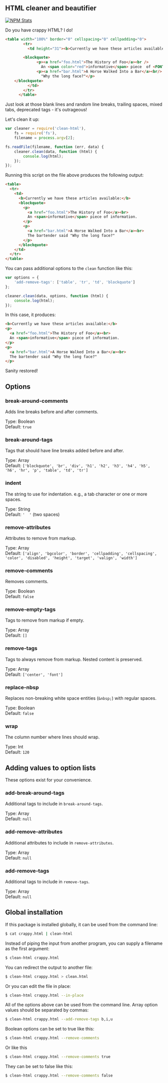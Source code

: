 ## HTML cleaner and beautifier

[![NPM Stats](https://nodei.co/npm/clean-html.png?downloads=true&downloadRank=true)](https://npmjs.org/packages/clean-html/)

Do you have crappy HTML? I do!

```html
<table width="100%" border="0" cellspacing="0" cellpadding="0">
        <tr>
          <td height="31"><b>Currently we have these articles available:</b>

        <blockquote>
              <p><a href="foo.html">The History of Foo</a><br />    
                An <span color="red">informative</span> piece  of <FONT FACE="ARIAL">information</FONT>.</p>
              <p><a href="bar.html">A Horse Walked Into a Bar</a><br/> The bartender said
                "Why the long face?"</p>
	</blockquote>
          </td>
        </tr>
      </table>
```

Just look at those blank lines and random line breaks, trailing spaces, mixed tabs, deprecated tags - it's outrageous!

Let's clean it up:

```javascript
var cleaner = require('clean-html'),
    fs = require('fs'),
    filename = process.argv[2];

fs.readFile(filename, function (err, data) {
    cleaner.clean(data, function (html) {
        console.log(html);
    });
});
```

Running this script on the file above produces the following output:

```html
<table>
  <tr>
    <td>
      <b>Currently we have these articles available:</b>
      <blockquote>
        <p>
          <a href="foo.html">The History of Foo</a><br>
          An <span>informative</span> piece of information.
        </p>
        <p>
          <a href="bar.html">A Horse Walked Into a Bar</a><br>
          The bartender said "Why the long face?"
        </p>
      </blockquote>
    </td>
  </tr>
</table>
```

You can pass additional options to the `clean` function like this:

```javascript
var options = {
    'add-remove-tags': ['table', 'tr', 'td', 'blockquote']
};

cleaner.clean(data, options, function (html) {
    console.log(html);
});
```

In this case, it produces:

```html
<b>Currently we have these articles available:</b>
<p>
  <a href="foo.html">The History of Foo</a><br>
  An <span>informative</span> piece of information.
</p>
<p>
  <a href="bar.html">A Horse Walked Into a Bar</a><br>
  The bartender said "Why the long face?"
</p>
```

Sanity restored!

## Options

### break-around-comments

Adds line breaks before and after comments.

Type: Boolean  
Default: `true`

### break-around-tags

Tags that should have line breaks added before and after.

Type: Array  
Default: `['blockquote', 'br', 'div', 'h1', 'h2', 'h3', 'h4', 'h5', 'h6', 'hr', 'p', 'table', 'td', 'tr']`

### indent

The string to use for indentation. e.g., a tab character or one or more spaces.

Type: String  
Default: `'  '` (two spaces)

### remove-attributes

Attributes to remove from markup.

Type: Array  
Default: `['align', 'bgcolor', 'border', 'cellpadding', 'cellspacing', 'color', 'disabled', 'height', 'target', 'valign', 'width']`

### remove-comments

Removes comments.

Type: Boolean  
Default: `false`

### remove-empty-tags

Tags to remove from markup if empty.

Type: Array  
Default: `[]`

### remove-tags

Tags to always remove from markup. Nested content is preserved.

Type: Array  
Default: `['center', 'font']`

### replace-nbsp

Replaces non-breaking white space entities (`&nbsp;`) with regular spaces.

Type: Boolean  
Default: `false`

### wrap

The column number where lines should wrap.

Type: Int  
Default: `120`

## Adding values to option lists

These options exist for your convenience.

### add-break-around-tags

Additional tags to include in `break-around-tags`.

Type: Array  
Default: `null`

### add-remove-attributes

Additional attributes to include in `remove-attributes`.

Type: Array  
Default: `null`

### add-remove-tags

Additional tags to include in `remove-tags`.

Type: Array  
Default: `null`

## Global installation

If this package is installed globally, it can be used from the command line:

```bash
$ cat crappy.html | clean-html
```

Instead of piping the input from another program, you can supply a filename as the first argument:

```bash
$ clean-html crappy.html
```

You can redirect the output to another file:

```bash
$ clean-html crappy.html > clean.html
```

Or you can edit the file in place:

```bash
$ clean-html crappy.html --in-place
```

All of the options above can be used from the command line. Array option values should be separated by commas:

```bash
$ clean-html crappy.html --add-remove-tags b,i,u
```

Boolean options can be set to true like this:

```bash
$ clean-html crappy.html --remove-comments
```

Or like this

```bash
$ clean-html crappy.html --remove-comments true
```

They can be set to false like this:

```bash
$ clean-html crappy.html --remove-comments false
```

